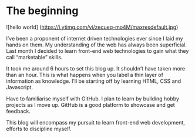 
# The beginning 

![hello world] (https://i.ytimg.com/vi/zecueq-mo4M/maxresdefault.jpg)

I’ve been a proponent of internet driven technologies ever since I laid my hands on them. My understanding of the web has always been superficial. Last month I decided to learn front-end web technologies to gain what they call “marketable” skills. 

It took me around 6 hours to set this blog up. It shouldn’t have taken more than an hour. This is what happens when you label a thin layer of information as knowledge. I’ll be starting off by learning HTML, CSS and Javascript.

Have to familiarise myself with GitHub. I plan to learn by building hobby projects as I move up. GitHub is a good platform to showcase and get feedback.

This blog will encompass my pursuit to learn front-end web development, efforts to discipline myself.

